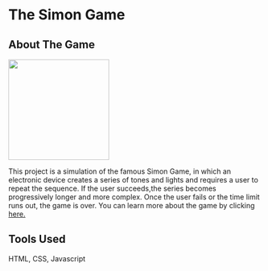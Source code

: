 # The Simon Game 

## About The Game

<img src="https://upload.wikimedia.org/wikipedia/commons/c/cd/Simon_Electronic_Game.jpg" height="200" width="200">

This project is a simulation of the famous Simon Game, in which an electronic device creates a series 
of tones and lights and requires a user to repeat the sequence. If the user succeeds,the series becomes 
progressively longer and more complex. Once the user fails or the time limit runs out, the game is over.
You can learn more about the game by clicking [here.](https://www.youtube.com/watch?v=1Yqj76Q4jJ4)

## Tools Used
HTML, CSS, Javascript
